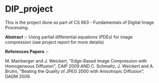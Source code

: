 # DIP_project
This is the project done as part of CS 663 - Fundamentals of Digital Image Processing.

**Abstract** :- Using partial differential equations (PDEs) for image compression (see project report for more details)

**References Papers** :- 

M. Mainberger and J. Weickert, "Edge-Based Image Compression with Homogeneous Diffusion", CAIP 2009 AND 
C. Schmaltz, J. Weickert and A. Bruhn, "Beating the Quality of JPEG 2000 with Anisotropic Diffusion", DAGM 2009.
